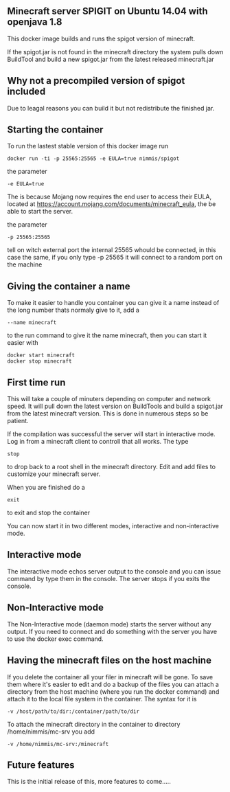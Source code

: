 ## Minecraft server SPIGIT on Ubuntu 14.04 with openjava 1.8

This docker image builds and runs the spigot version of minecraft. 

If the spigot.jar is not found in the minecraft directory the system pulls down BuildTool and build a new spigot.jar from the latest
released minecraft.jar

## Why not a precompiled version of spigot included

Due to leagal reasons you can build it but not redistribute the finished jar.

## Starting the container

To run the lastest stable version of this docker image run

	docker run -ti -p 25565:25565 -e EULA=true nimmis/spigot

the parameter

	-e EULA=true

The is because Mojang now requires the end user to access their EULA, located at
https://account.mojang.com/documents/minecraft_eula, the be able to start the server.

the parameter

	-p 25565:25565

tell on witch external port the internal 25565 whould be connected, in this case the same, if
you only type -p 25565 it will connect to a random port on the machine

## Giving the container a name

To make it easier to handle you container you can give it a name instead of the long
number thats normaly give to it, add a

	--name minecraft

to the run command to give it the name minecraft, then you can start it easier with

	docker start minecraft
	docker stop minecraft

## First time run

This will take a couple of minuters depending on computer and network speed. It will pull down
the latest version on BuildTools and build a spigot.jar from the latest minecraft version.
This is done in numerous steps so be patient. 

If the compilation was successful the server will start in interactive mode. Log in from a minecraft
client to controll that all works. The type

	stop

to drop back to a root shell in the minecraft directory. Edit and add files to customize your
minecraft server.

When you are finished do a

	exit

to exit and stop the container

You can now start it in two different modes, interactive and non-interactive mode. 

## Interactive mode

The interactive mode echos server output to the console and you can issue command by type
them in the console. The server stops if you exits the console.

## Non-Interactive mode

The Non-Interactive mode (daemon mode) starts the server without any output. If you need
to connect and do something with the server you have to use the docker exec command.

## Having the minecraft files on the host machine

If you delete the container all your filer in minecraft will be gone. To save them where it's
easier to edit and do a backup of the files you can attach a directory from the host machine
(where you run the docker command) and attach it to the local file system in the container.
The syntax for it is

	-v /host/path/to/dir:/container/path/to/dir

To attach the minecraft directory in the container to directory /home/nimmis/mc-srv you add

	-v /home/nimmis/mc-srv:/minecraft

## Future features

This is the initial release of this, more features to come.....

